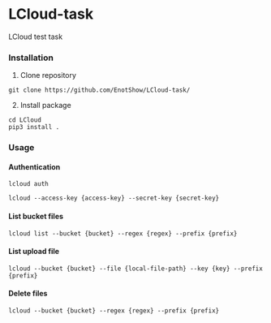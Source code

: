 # LCloud-task
LCloud test task

### Installation

1. Clone repository
```
git clone https://github.com/EnotShow/LCloud-task/
```
2. Install package
```
cd LCloud
pip3 install .
```

### Usage

#### Authentication
```
lcloud auth
```
```
lcloud --access-key {access-key} --secret-key {secret-key}
```

#### List bucket files
```
lcloud list --bucket {bucket} --regex {regex} --prefix {prefix} 
```

#### List upload file
```
lcloud --bucket {bucket} --file {local-file-path} --key {key} --prefix {prefix}
```

#### Delete files
```
lcloud --bucket {bucket} --regex {regex} --prefix {prefix}
```